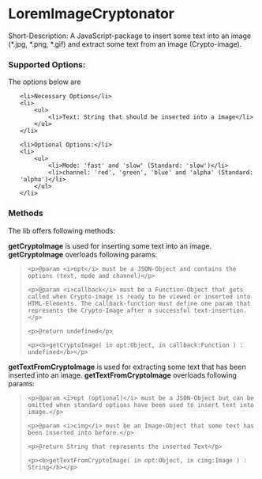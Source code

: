 LoremImageCryptonator
=====================

Short-Description: A JavaScript-package to insert some text into an image (*.jpg, *.png, *.gif) and extract some text from an image (Crypto-image).

<h3>Supported Options:</h3>
The options below are
<ul>

	<li>Necessary Options</li>
	<li>
		<ul>
			<li>Text: String that should be inserted into a image</li>
		</ul>
	</li>
	
	<li>Optional Options:</li>
	<li>
		<ul>
			<li>Mode: 'fast' and 'slow' (Standard: 'slow')</li>
			<li>channel: 'red', 'green', 'blue' and 'alpha' (Standard: 'alpha')</li>
		</ul>
	</li>
	
</ul>


<h3>Methods</h3>

The lib offers following methods:

<b>getCryptoImage</b> is used for inserting some text into an image. <b>getCryptoImage</b> overloads following params:

<blockquote>

	<p>@param <i>opt</i> must be a JSON-Object and contains the options (text, mode and channel)</p>

	<p>@param <i>callback</i> must be a Function-Object that gets called when Crypto-image is ready to be viewed or inserted into HTML-Elements. The callback-function must define one param that represents the Crypto-Image after a successful text-insertion.</p>
	
	<p>@return undefined</p>
	
	<p><b>getCryptoImage( in opt:Object, in callback:Function ) : undefined</b></p>

</blockquote>

<b>getTextFromCryptoImage</b> is used for extracting some text that has been inserted into an image. <b>getTextFromCryptoImage</b> overloads following params:

<blockquote>

	<p>@param <i>opt (optional)</i> must be a JSON-Object but can be omitted when standard options have been used to insert text into image.</p>
	
	<p>@param <i>cimg</i> must be an Image-Object that some text has been inserted into before.</p>
	
	<p>@return String that represents the inserted Text</p>
	
	<p><b>getTextFromCryptoImage( in opt:Object, in cimg:Image ) : String</b></p>

</blockquote>